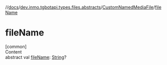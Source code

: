 //[docs](../../../index.md)/[dev.inmo.tgbotapi.types.files.abstracts](../index.md)/[CustomNamedMediaFile](index.md)/[fileName](file-name.md)



# fileName  
[common]  
Content  
abstract val [fileName](file-name.md): [String](https://kotlinlang.org/api/latest/jvm/stdlib/kotlin/-string/index.html)?  



